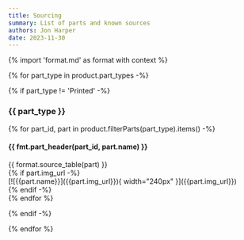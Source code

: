 ```yaml
---
title: Sourcing
summary: List of parts and known sources
authors: Jon Harper
date: 2023-11-30
---
```


{% import 'format.md' as format with context %}

{% for part_type in product.part_types -%}

{% if part_type != 'Printed' -%}

### {{ part_type }}

{% for part_id, part in product.filterParts(part_type).items() -%}

#### {{ fmt.part_header(part_id, part.name) }}

<div markdown class="jh-grid-container jh-grid-2">
<div markdown class="jh-grid-para">
{{ format.source_table(part) }}
</div>
{% if part.img_url -%}
<div markdown class="jh-grid-img">
[![{{part.name}}]({{part.img_url}}){ width="240px" }]({{part.img_url}})
</div>
{% endif -%}
</div>
{% endfor %}

{% endif -%}

{% endfor %}

